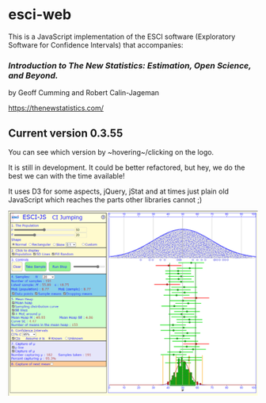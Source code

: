 # esci-web

This is a JavaScript implementation of the ESCI software (Exploratory Software for Confidence Intervals) that accompanies: 

### _Introduction to The New Statistics: Estimation, Open Science, and Beyond._
by Geoff Cumming and Robert Calin-Jageman

https://thenewstatistics.com/


## Current version 0.3.55 

You can see which version by ~hovering~/clicking on the logo.


It is still in development. It could be better refactored, but hey, we do the best we can with the time available!

It uses D3 for some aspects, jQuery, jStat and at times just plain old JavaScript which reaches the parts other libraries cannot ;)

![The ESCI-JS web paget](images/ESCIView.png?raw=true "ESCI Web page")






